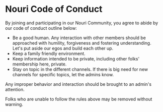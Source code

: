 # Nouri Code of Conduct

By joining and participating in our Nouri Community, you agree to abide by our code of conduct outline below:

- Be a good human. Any interaction with other members should be approached with humility, forgiveness and fostering understanding. Let's put aside our egos and build each other up.
- Keep a family friendly environment.
- Keep information intended to be private, including other folks' membership here, private.
- Stay on topic in the different channels. If there is big need for new channels for specific topics, let the admins know.

Any improper behavior and interaction should be brought to an admin's attention.

Folks who are unable to follow the rules above may be removed without warning.